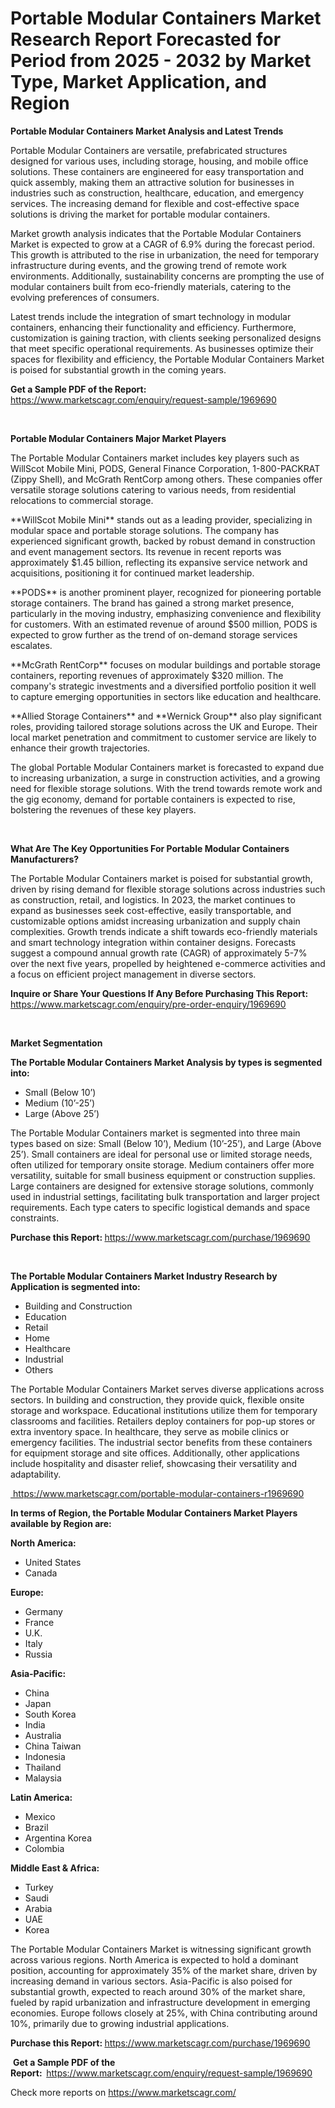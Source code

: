 <p><h1>Portable Modular Containers Market Research Report Forecasted for Period from 2025 -  2032 by Market Type, Market Application, and Region</h1></p><p><strong>Portable Modular Containers Market Analysis and Latest Trends</strong></p>
<p><p>Portable Modular Containers are versatile, prefabricated structures designed for various uses, including storage, housing, and mobile office solutions. These containers are engineered for easy transportation and quick assembly, making them an attractive solution for businesses in industries such as construction, healthcare, education, and emergency services. The increasing demand for flexible and cost-effective space solutions is driving the market for portable modular containers.</p><p>Market growth analysis indicates that the Portable Modular Containers Market is expected to grow at a CAGR of 6.9% during the forecast period. This growth is attributed to the rise in urbanization, the need for temporary infrastructure during events, and the growing trend of remote work environments. Additionally, sustainability concerns are prompting the use of modular containers built from eco-friendly materials, catering to the evolving preferences of consumers.</p><p>Latest trends include the integration of smart technology in modular containers, enhancing their functionality and efficiency. Furthermore, customization is gaining traction, with clients seeking personalized designs that meet specific operational requirements. As businesses optimize their spaces for flexibility and efficiency, the Portable Modular Containers Market is poised for substantial growth in the coming years.</p></p>
<p><strong>Get a Sample PDF of the Report:&nbsp;</strong> <a href="https://www.marketscagr.com/enquiry/request-sample/1969690?utm_campaign=3249&utm_medium=2&utm_source=Github&utm_content=ia&utm_term=10042025&utm_id=portable-modular-containers">https://www.marketscagr.com/enquiry/request-sample/1969690</a></p>
<p>&nbsp;</p>
<p><strong>Portable Modular Containers Major Market Players</strong></p>
<p><p>The Portable Modular Containers market includes key players such as WillScot Mobile Mini, PODS, General Finance Corporation, 1-800-PACKRAT (Zippy Shell), and McGrath RentCorp among others. These companies offer versatile storage solutions catering to various needs, from residential relocations to commercial storage.</p><p>**WillScot Mobile Mini** stands out as a leading provider, specializing in modular space and portable storage solutions. The company has experienced significant growth, backed by robust demand in construction and event management sectors. Its revenue in recent reports was approximately $1.45 billion, reflecting its expansive service network and acquisitions, positioning it for continued market leadership.</p><p>**PODS** is another prominent player, recognized for pioneering portable storage containers. The brand has gained a strong market presence, particularly in the moving industry, emphasizing convenience and flexibility for customers. With an estimated revenue of around $500 million, PODS is expected to grow further as the trend of on-demand storage services escalates.</p><p>**McGrath RentCorp** focuses on modular buildings and portable storage containers, reporting revenues of approximately $320 million. The company's strategic investments and a diversified portfolio position it well to capture emerging opportunities in sectors like education and healthcare.</p><p>**Allied Storage Containers** and **Wernick Group** also play significant roles, providing tailored storage solutions across the UK and Europe. Their local market penetration and commitment to customer service are likely to enhance their growth trajectories.</p><p>The global Portable Modular Containers market is forecasted to expand due to increasing urbanization, a surge in construction activities, and a growing need for flexible storage solutions. With the trend towards remote work and the gig economy, demand for portable containers is expected to rise, bolstering the revenues of these key players.</p></p>
<p>&nbsp;</p>
<p><strong>What Are The Key Opportunities For Portable Modular Containers Manufacturers?</strong></p>
<p><p>The Portable Modular Containers market is poised for substantial growth, driven by rising demand for flexible storage solutions across industries such as construction, retail, and logistics. In 2023, the market continues to expand as businesses seek cost-effective, easily transportable, and customizable options amidst increasing urbanization and supply chain complexities. Growth trends indicate a shift towards eco-friendly materials and smart technology integration within container designs. Forecasts suggest a compound annual growth rate (CAGR) of approximately 5-7% over the next five years, propelled by heightened e-commerce activities and a focus on efficient project management in diverse sectors.</p></p>
<p><strong>Inquire or Share Your Questions If Any Before Purchasing This Report:</strong> <a href="https://www.marketscagr.com/enquiry/pre-order-enquiry/1969690?utm_campaign=3249&utm_medium=2&utm_source=Github&utm_content=ia&utm_term=10042025&utm_id=portable-modular-containers">https://www.marketscagr.com/enquiry/pre-order-enquiry/1969690</a></p>
<p>&nbsp;</p>
<p><strong>Market Segmentation</strong></p>
<p><strong>The Portable Modular Containers Market Analysis by types is segmented into:</strong></p>
<p><ul><li>Small (Below 10’)</li><li>Medium (10’-25’)</li><li>Large (Above 25’)</li></ul></p>
<p><p>The Portable Modular Containers market is segmented into three main types based on size: Small (Below 10’), Medium (10’-25’), and Large (Above 25’). Small containers are ideal for personal use or limited storage needs, often utilized for temporary onsite storage. Medium containers offer more versatility, suitable for small business equipment or construction supplies. Large containers are designed for extensive storage solutions, commonly used in industrial settings, facilitating bulk transportation and larger project requirements. Each type caters to specific logistical demands and space constraints.</p></p>
<p><strong>Purchase this Report:&nbsp;</strong><a href="https://www.marketscagr.com/purchase/1969690?utm_campaign=3249&utm_medium=2&utm_source=Github&utm_content=ia&utm_term=10042025&utm_id=portable-modular-containers">https://www.marketscagr.com/purchase/1969690</a></p>
<p>&nbsp;</p>
<p><strong>The Portable Modular Containers Market Industry Research by Application is segmented into:</strong></p>
<p><ul><li>Building and Construction</li><li>Education</li><li>Retail</li><li>Home</li><li>Healthcare</li><li>Industrial</li><li>Others</li></ul></p>
<p><p>The Portable Modular Containers Market serves diverse applications across sectors. In building and construction, they provide quick, flexible onsite storage and workspace. Educational institutions utilize them for temporary classrooms and facilities. Retailers deploy containers for pop-up stores or extra inventory space. In healthcare, they serve as mobile clinics or emergency facilities. The industrial sector benefits from these containers for equipment storage and site offices. Additionally, other applications include hospitality and disaster relief, showcasing their versatility and adaptability.</p></p>
<p><a href="https://www.marketscagr.com/portable-modular-containers-r1969690?utm_campaign=3249&utm_medium=2&utm_source=Github&utm_content=ia&utm_term=10042025&utm_id=portable-modular-containers">&nbsp;https://www.marketscagr.com/portable-modular-containers-r1969690</a></p>
<p><strong>In terms of Region, the Portable Modular Containers Market Players available by Region are:</strong></p>
<p>
    <p> <strong> North America: </strong>
        <ul>
            <li>United States</li>
            <li>Canada</li>
        </ul>
        </p> 
    <p> <strong> Europe: </strong>
        <ul>
            <li>Germany</li>
            <li>France</li>
            <li>U.K.</li>
            <li>Italy</li>
            <li>Russia</li>
        </ul>
        </p> 
    <p> <strong> Asia-Pacific: </strong>
        <ul>
            <li>China</li>
            <li>Japan</li>
            <li>South Korea</li>
            <li>India</li>
            <li>Australia</li>
            <li>China Taiwan</li>
            <li>Indonesia</li>
            <li>Thailand</li>
            <li>Malaysia</li>
        </ul>
        </p> 
    <p> <strong> Latin America: </strong>
        <ul>
            <li>Mexico</li>
            <li>Brazil</li>
            <li>Argentina Korea</li>
            <li>Colombia</li>
        </ul>
        </p> 
    <p> <strong> Middle East & Africa: </strong>
        <ul>
            <li>Turkey</li>
            <li>Saudi</li>
            <li>Arabia</li>
            <li>UAE</li>
            <li>Korea</li>
        </ul>
    </p>
    </p>
<p><p>The Portable Modular Containers Market is witnessing significant growth across various regions. North America is expected to hold a dominant position, accounting for approximately 35% of the market share, driven by increasing demand in various sectors. Asia-Pacific is also poised for substantial growth, expected to reach around 30% of the market share, fueled by rapid urbanization and infrastructure development in emerging economies. Europe follows closely at 25%, with China contributing around 10%, primarily due to growing industrial applications.</p></p>
<p><strong>Purchase this Report: </strong><a href="https://www.marketscagr.com/purchase/1969690?utm_campaign=3249&utm_medium=2&utm_source=Github&utm_content=ia&utm_term=10042025&utm_id=portable-modular-containers">https://www.marketscagr.com/purchase/1969690</a></p>
<p>&nbsp;<strong>Get a Sample PDF of the Report:&nbsp;&nbsp;</strong><a href="https://www.marketscagr.com/enquiry/request-sample/1969690?utm_campaign=3249&utm_medium=2&utm_source=Github&utm_content=ia&utm_term=10042025&utm_id=portable-modular-containers">https://www.marketscagr.com/enquiry/request-sample/1969690</a></p>
<p><strong></strong></p>
<p>Check more reports on <a href="https://www.marketscagr.com/?utm_campaign=3249&utm_medium=2&utm_source=Github&utm_content=ia&utm_term=10042025&utm_id=portable-modular-containers">https://www.marketscagr.com/</a></p>